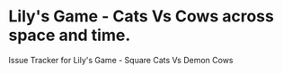 # Lily's Game - Cats Vs Cows across space and time.

Issue Tracker for Lily's Game - Square Cats Vs Demon Cows
